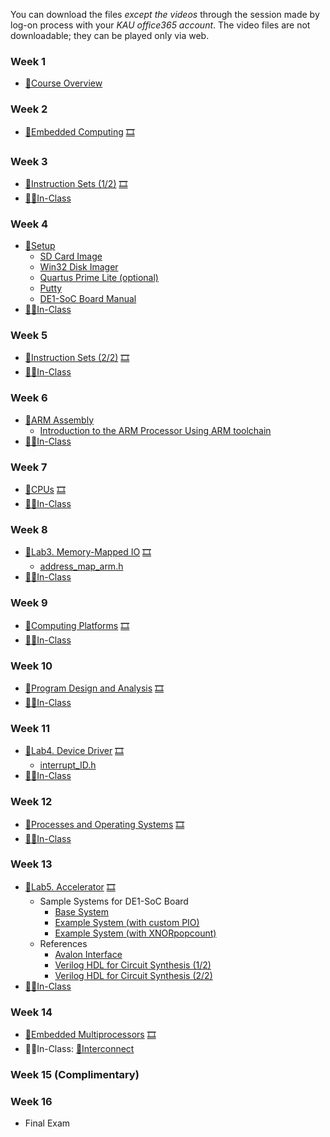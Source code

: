 You can download the files *except the videos* through the session made by log-on process with your *KAU office365 account*. The video files are not downloadable; they can be played only via web.

### Week 1
  * [📝Course Overview](https://kau365-my.sharepoint.com/:p:/g/personal/taehwan_kim_kau_ac_kr/EXY8r0nToL1AqoLwxLgNrMUBkbacTkCoG46W7CFBduFeFg?e=bnaP2T)

### Week 2
  * [📝Embedded Computing](https://kau365-my.sharepoint.com/:b:/g/personal/taehwan_kim_kau_ac_kr/Efj6D9Gzjh9Fg3ugOnaRPvYBB4VfW3rFSHzaMIuSINmdmA?e=wnBfNK) [🎞](https://youtu.be/ZDY-N8wqBGE)

### Week 3
  * [📝Instruction Sets (1/2)](https://kau365-my.sharepoint.com/:b:/g/personal/taehwan_kim_kau_ac_kr/EVDbFvSmKnFLk0waTbfg1BABjrETMqYsjdrS4tcrm7DV8g?e=4hbKCt) [🎞](https://youtu.be/JFBT7cxq1P0)
  * [👨‍🏫In-Class](https://kau365-my.sharepoint.com/:p:/g/personal/taehwan_kim_kau_ac_kr/ESJ9bb85k5dNpHmNRATCchMBU9b_2KxfHioTvh6oqEMhNA?e=tfA01B)

### Week 4
  * [🧪Setup](https://kau365-my.sharepoint.com/:p:/g/personal/taehwan_kim_kau_ac_kr/EXM8IOG_659GnYB6i6-elBkBtmGC2OoQQtuR2gOxa_RhDQ?e=g49iuF)
    * [SD Card Image](https://kau365-my.sharepoint.com/:u:/g/personal/taehwan_kim_kau_ac_kr/EQic1LSGiI5CjQcNH-jI1mcBKZjq_cHzGx2dndspfKMuEQ?e=9XWBk3)
    * [Win32 Disk Imager](https://sourceforge.net/projects/win32diskimager)
    * [Quartus Prime Lite (optional)](https://fpgasoftware.intel.com/18.1/?edition=lite)
    * [Putty](https://www.putty.org )
    * [DE1-SoC Board Manual](https://www.terasic.com.tw/cgi-bin/page/archive.pl?Language=English&CategoryNo=167&No=836&PartNo=1)
  * [👨‍🏫In-Class](https://kau365-my.sharepoint.com/:p:/g/personal/taehwan_kim_kau_ac_kr/EVRAKHyKetRFpJG0DvftteMBvCjmtuFHicOtp0T1kp6V-Q?e=BxGLcr)

### Week 5
  * [📝Instruction Sets (2/2)](https://kau365-my.sharepoint.com/:b:/g/personal/taehwan_kim_kau_ac_kr/EeEOnGo9uBJJqxaeKoAYd9sBziiGIFZB11xf7qyAM2qM8g?e=rAA3HS) [🎞](https://youtu.be/MCvb9-w8GMM)
  * [👨‍🏫In-Class](https://kau365-my.sharepoint.com/:p:/g/personal/taehwan_kim_kau_ac_kr/ERXgwFoYcztOhbUBWwr57O8BakX9Gts2B9zBom1fGFFiYg?e=mo68aR)

### Week 6
  * [🧪ARM Assembly](https://kau365-my.sharepoint.com/:p:/g/personal/taehwan_kim_kau_ac_kr/Ec_pai9btORCpjXz_kPkSgUBVKPsxku-NrVXdYPgArVZCw?e=hjQdtX)
    * [Introduction to the ARM Processor Using ARM toolchain](https://kau365-my.sharepoint.com/:b:/g/personal/taehwan_kim_kau_ac_kr/EQvDtrQEKttDiUyyDqvfsVsBAYxlaAUWPWeXKIzm-S81UQ?e=sMk7hu)
  * [👨‍🏫In-Class](https://kau365-my.sharepoint.com/:p:/g/personal/taehwan_kim_kau_ac_kr/EVJ3ZQIs3y1PktFNpnXufocBEQTCvwbx1CC7vTEXD3Bhng?e=miCKUv)

### Week 7
  * [📝CPUs](https://kau365-my.sharepoint.com/:b:/g/personal/taehwan_kim_kau_ac_kr/Ee5EeA8TSKNPj7bCyX6ZAgsB6mMFf8Daqn4zu_PgTBcIcQ?e=BJkNon) [🎞](https://youtu.be/7MU3a7IVePE)
  * [👨‍🏫In-Class](https://kau365-my.sharepoint.com/:p:/g/personal/taehwan_kim_kau_ac_kr/ESGBEJnuzZtHsrbrDM4rX0sBy6A8qBfVoJCvxADptVYV1Q?e=OTRS5T)
 
### Week 8
  * [🧪Lab3. Memory-Mapped IO](https://kau365-my.sharepoint.com/:p:/g/personal/taehwan_kim_kau_ac_kr/EXjRPmQ-L11Pk0C4-B1E_D0B0PSDoGmXkJtdCbK3JADEaA?e=Bbzod7) [🎞](https://youtu.be/7wIsj4VPMLw)
    * [address_map_arm.h](https://kau365-my.sharepoint.com/:u:/g/personal/taehwan_kim_kau_ac_kr/EencOzoTed5Hp7GGM6yxE4sBzdoPl-wNOA3BPY42L0HVbA?e=qsqynB)
  * [👨‍🏫In-Class](https://kau365-my.sharepoint.com/:p:/g/personal/taehwan_kim_kau_ac_kr/EeQYHQXEapBJmWpDC3jqgjQB2NSvbIHQp3KUCDmCIEba5w?e=lVBxv8)

### Week 9
  * [📝Computing Platforms](https://kau365-my.sharepoint.com/:b:/g/personal/taehwan_kim_kau_ac_kr/EZDFLrMrTwlLmm9aRUpqI9MBCTvVlo2V3eBTlJfhmVz-JA?e=0V3WUd) [🎞](https://youtu.be/OxmvfApox7w)
  * [👨‍🏫In-Class](https://kau365-my.sharepoint.com/:p:/g/personal/taehwan_kim_kau_ac_kr/EfVDjZHZhG1BjsE0gqN172kBqNhIzCvHgbJUUq4ipLf8zQ?e=k4HY6p)

### Week 10
  * [📝Program Design and Analysis](https://kau365-my.sharepoint.com/:b:/g/personal/taehwan_kim_kau_ac_kr/EZTs4MjeObZJv27Es-79e6gBWigOVm-xThYVDg6YAC04Uw?e=1k2qwU) [🎞](https://youtu.be/894tqO91ZJo)
  * [👨‍🏫In-Class](https://kau365-my.sharepoint.com/:p:/g/personal/taehwan_kim_kau_ac_kr/EWJTHuZSQm5CltQnlSboh4QBIURvLqPFIvxTnVF7SNVj6g?e=zWBrUU)

### Week 11
  * [🧪Lab4. Device Driver](https://kau365-my.sharepoint.com/:p:/g/personal/taehwan_kim_kau_ac_kr/EWyYSBkYu7BGjotpPGdiBXgBb4l_nYALpvDWhukmoskwSg?e=6QYJB4) [🎞](https://youtu.be/7YmU7R0ytVc)
    * [interrupt_ID.h](https://kau365-my.sharepoint.com/:u:/g/personal/taehwan_kim_kau_ac_kr/ETS0-CfZE79CmaqP9w1btu8B9Cejy6UbfLeLBHFxG6TLxw?e=rL4uAh)
  * [👨‍🏫In-Class](https://kau365-my.sharepoint.com/:p:/g/personal/taehwan_kim_kau_ac_kr/EeyheZHjIgBMnq39vJZ7FfQB6NKLWYTtNU9uYoVeOwe9cA?e=VbvrG0)

### Week 12
  * [📝Processes and Operating Systems](https://kau365-my.sharepoint.com/:b:/g/personal/taehwan_kim_kau_ac_kr/EV8_JIFN_X9HpuENoAvN9GgBDh6DSf-VGFnAEdG0VFjV7w?e=1de1g6) [🎞](https://youtu.be/-ywJL582dbc)
  * [👨‍🏫In-Class](https://kau365-my.sharepoint.com/:p:/g/personal/taehwan_kim_kau_ac_kr/ERVn6eWvdE5FuUu1BKAGa_EBkkT0H6tbe3aodBdUjVPLpQ?e=oCd4rP)

### Week 13
  * [🧪Lab5. Accelerator](https://kau365-my.sharepoint.com/:p:/g/personal/taehwan_kim_kau_ac_kr/Ea3IaqrAS_dBrSpqpy3eD2IBBWDXeVMv0RMhYwqqbMzfyA?e=xzUsZV) [🎞](https://youtu.be/vqxrBQjbU4c)
    * Sample Systems for DE1-SoC Board
      * [Base System](https://kau365-my.sharepoint.com/:u:/g/personal/taehwan_kim_kau_ac_kr/EUrJo8pj7AZPldkOo47zXxcBwGbt995VlfcF4SGiSzwwwA?e=gg1KZ5)
      * [Example System (with custom PIO)](https://kau365-my.sharepoint.com/:u:/g/personal/taehwan_kim_kau_ac_kr/EecmrwNLSkFNiWrBrlw48zwBVD6SKHrYadtZJc-MqzaO9g?e=qthRiO)
      * [Example System (with XNORpopcount)](https://kau365-my.sharepoint.com/:u:/g/personal/taehwan_kim_kau_ac_kr/EWEsk0HcF65Pu7pnAhjZsuMBhldVN1Uy2ari-fgvf5Rn5A?e=9OxwEH)
    * References
      * [Avalon Interface](https://kau365-my.sharepoint.com/:b:/g/personal/taehwan_kim_kau_ac_kr/EbdixXzjZThClQmrchE9fkkBK4NsqoFbMTriZqCGYKJ95A?e=fpJwSA)
      * [Verilog HDL for Circuit Synthesis (1/2)](https://youtu.be/egp8SYCLV5w)
      * [Verilog HDL for Circuit Synthesis (2/2)](https://youtu.be/zqMoHaf6--U)
  * [👨‍🏫In-Class](https://kau365-my.sharepoint.com/:p:/g/personal/taehwan_kim_kau_ac_kr/ERygNiC4QdFIkiroNqTdd54BQQzn_8CJdAkJPkcrs8FQhg?e=k17TMD)

### Week 14
  * [📝Embedded Multiprocessors](https://kau365-my.sharepoint.com/:p:/g/personal/taehwan_kim_kau_ac_kr/EQQ7ckNJy41Hslf48a01A-YB09DJw14HNYbcD0KSKbTtag?e=NN0SwD) [🎞](https://youtu.be/pOxUW3SMtT0)
  * 👨‍🏫In-Class: [📝Interconnect](https://kau365-my.sharepoint.com/:p:/g/personal/taehwan_kim_kau_ac_kr/ES8cnQnge-hMrdu_ESmDX9sB2Uo44Ho2I0dJ34nTJpVrvw?e=jXLlBJ)
  
### Week 15 (Complimentary)
### Week 16
  * Final Exam


<!---
### Week 1 (Mar. 2 -- Mar. 8)
  * [Course Overview](https://kau365-my.sharepoint.com/:p:/g/personal/taehwan_kim_kau_ac_kr/EQeSZGpn5lZLtVey8MpmysYBjf-HeuNjASTVXBxhOpSMOg?e=qagN3E)
  * [📝Embedded Computing](https://kau365-my.sharepoint.com/:b:/g/personal/taehwan_kim_kau_ac_kr/Ee9fMb3BZzBJksBEqD7L3bcBOz5mempADm1TJkyCbeVGIQ?e=nUHUH9) [🎞](https://youtu.be/ZDY-N8wqBGE)

### Week 2 (Mar. 9 -- Mar. 15)
  * [📝Instruction Sets (1/2)](https://kau365-my.sharepoint.com/:b:/g/personal/taehwan_kim_kau_ac_kr/ERVsHHVj6o9CnwCAPFqOgiwBOENUdeqoL4nDw__gTGRH-Q?e=SMznF3) [🎞](https://youtu.be/JFBT7cxq1P0)

### Week 3 (Mar. 16 -- Mar. 22)
  * [Lab Operatig Rules](https://kau365-my.sharepoint.com/:p:/g/personal/taehwan_kim_kau_ac_kr/EURYoo7YuthIsIaAiP_n7CsB-GbxNSfK_v5Y3iI5idgb5w?e=nTRHDN)
  * [🧪Lab1. Setup](https://kau365-my.sharepoint.com/:b:/g/personal/taehwan_kim_kau_ac_kr/EVOiD9OKlWBPmnYAIVrUUj0BTlhVyGyNyw-LQmxaO0eKmA?e=vDe0aV) [🎞](https://youtu.be/ZAqel8k20LM)
    * [Linux Image for the Labs](https://kau365-my.sharepoint.com/:u:/g/personal/taehwan_kim_kau_ac_kr/EQbX14uXf81DoWSI-oMyQwMB08rUfoqxbgYILbkEZPocDA?e=DtI5OD)
    * [Win32 Disk Imager](https://sourceforge.net/projects/win32diskimager/)
    * [Report Template](https://kau365-my.sharepoint.com/:w:/g/personal/taehwan_kim_kau_ac_kr/Eb2LxR5JrtBDm3fOo8VaUn8BQbgiakmidv2pU_MQjT7DLA?e=xhMghy); Download and use this file to write the reports for Lab1 through Lab5.

### Week 4 (Mar. 23 -- Mar. 29)
  * [📝Instruction Sets (2/2)](https://kau365-my.sharepoint.com/:b:/g/personal/taehwan_kim_kau_ac_kr/EZtZPd8EuYhNvAk8-LiQxhYBxcCu1LI2uz-InsL-GxL2dA?e=fZlmKs) [🎞](https://youtu.be/MCvb9-w8GMM)

### Week 5 (Mar. 30 -- Apr. 5)
  * [🧪Lab2. ARM Assembly](https://kau365-my.sharepoint.com/:b:/g/personal/taehwan_kim_kau_ac_kr/EajmVlWwBlZBtIptqYd42KsBZw3NGQ65Z_DVRVA7422ZuA?e=dvlIPI) [🎞](https://youtu.be/v47uz8A3neY)
    * [Introduction to the ARM processor Using ARM Toolchain](https://kau365-my.sharepoint.com/:b:/g/personal/taehwan_kim_kau_ac_kr/EaaypY1mhQ5MhmNu1Lci08YBbNbhLSsT-EwmM5b5tvA4fQ?e=UHhtS1)

### Week 6 (Apr. 6 -- Apr. 12)
  * [📝CPUs](https://kau365-my.sharepoint.com/:b:/g/personal/taehwan_kim_kau_ac_kr/EU5SgJXyToBBqAGvrVUl5BYBcCedGT8cEBdfhKVK6O4RuQ?e=gChyhs) [🎞](https://youtu.be/7MU3a7IVePE)
  
### Week 7 (Apr. 13 -- Apr. 19)
  * [📝Computing Platforms](https://kau365-my.sharepoint.com/:b:/g/personal/taehwan_kim_kau_ac_kr/EQn3HC5-fOxMvsXNhyqyT3EBl-8iWaxM_jvaoME-AqkVBw?e=IqyhJZ) [🎞](https://youtu.be/OxmvfApox7w)
  
### Week 8 (Apr. 20 -- Apr. 26)
  * [🧪Lab3. Memory-Mapped IO](https://kau365-my.sharepoint.com/:b:/g/personal/taehwan_kim_kau_ac_kr/EQb2HfycGbxMo2xmW2K2s-0BPvMflep3SeAI46kkR2ZELg?e=FYCoxa) [🎞](https://youtu.be/7wIsj4VPMLw)
    * [address_map_arm.h](https://kau365-my.sharepoint.com/:u:/g/personal/taehwan_kim_kau_ac_kr/EU_TGfXyStpKhTb2dioo3dUBA5GFCLBpLAhD4s0edk3AOA?e=G5vdgy)

### Week 9 (Apr. 27 -- May 3)
  * [📝Program Design and Analysis](https://kau365-my.sharepoint.com/:b:/g/personal/taehwan_kim_kau_ac_kr/ESrYUPDWWxZHp5IzRiWS4VIBQjx9k2qHrTUn469DXzTvXw?e=epDBdD) [🎞](https://youtu.be/894tqO91ZJo)

### Week 10 (May 4 -- May 10)
  * [📝Processes and Operating Systems](https://kau365-my.sharepoint.com/:b:/g/personal/taehwan_kim_kau_ac_kr/Ea6lsj2ZFehCkS10uIkTSGgBoYVkAj6NORQxXU-TVGIebQ?e=1PdW7h) [🎞](https://youtu.be/-ywJL582dbc)

### Week 11 (May 11 -- May 17)
  * [🧪Lab4. Device Driver](https://kau365-my.sharepoint.com/:b:/g/personal/taehwan_kim_kau_ac_kr/EerzO17yj9VNkKZ3UaRsUY4BJObGPNZ6wX150hWQnlkvvw?e=EOobYK) [🎞](https://youtu.be/7YmU7R0ytVc)
    * [interrupt_ID.h](https://kau365-my.sharepoint.com/:u:/g/personal/taehwan_kim_kau_ac_kr/EQ828y-EOC9BsChLxDA1KXAB_479sZ3aIK9caCNzf9D6eA?e=QwrvfY)

### Week 12 -- 13 (May 18 -- May 31)
  * [🧪Lab5. Accelerator](https://kau365-my.sharepoint.com/:b:/g/personal/taehwan_kim_kau_ac_kr/Efuq2QdMxJ9FsoCv-fW6goIBgrkuBAydRdr_1gpgjTQr0g?e=ln1hFC) [🎞](https://youtu.be/vqxrBQjbU4c)
    * Systems for DE1-SoC Board
      * [Base System](https://kau365-my.sharepoint.com/:u:/g/personal/taehwan_kim_kau_ac_kr/ETlKZZd6kP9PoWbwS-nvu6sBtf2KHTffsJ4JIzuCtYOOIg?e=GD6eYh)
      * [Example System (with custom PIO)](https://kau365-my.sharepoint.com/:u:/g/personal/taehwan_kim_kau_ac_kr/EZ-mrUUdLCtFuqJ29VRotUsBjNjxg3YNwrX_IA7ReBud2A?e=jRA4jB)
      * [Example System (with XNORpopcount)](https://kau365-my.sharepoint.com/:u:/g/personal/taehwan_kim_kau_ac_kr/EXWz_IBOHO5PtNC70j879NUBpcKEGkZTR0DiMEO0dhloGQ?e=XNGPGH)
    * References
      * [Avalon Interface](https://kau365-my.sharepoint.com/:b:/g/personal/taehwan_kim_kau_ac_kr/Ef8SQY1RtlRJmdpeb1PtjgMB_fGfsuP26Gmm3_rMv-eCOg?e=q9Bywl)
      * [Verilog HDL for Circuit Synthesis (1/2)](https://youtu.be/egp8SYCLV5w)
      * [Verilog HDL for Circuit Synthesis (2/2)](https://youtu.be/zqMoHaf6--U)
      
### Week 14 (Jun. 1 -- Jun. 7)
  * [📝IoT Systems](https://kau365-my.sharepoint.com/:b:/g/personal/taehwan_kim_kau_ac_kr/EWfAmEXKQeJDnARyuFfN4KsBQfFTKuryyQcEWAPr_3X4zg?e=3PY72F) [🎞](https://youtu.be/1YkP_kZKhkk)
  * [📝Embedded Multiprocessors](https://kau365-my.sharepoint.com/:b:/g/personal/taehwan_kim_kau_ac_kr/Eb5uOkD6ovNPm_Q7ItpFvRkBXOiWXYjphaMsfAH7pbaB4w?e=NtihBf) [🎞](https://youtu.be/pOxUW3SMtT0)
  
### Week 15 (Complimentary) (Jun. 8 -- Jun. 14)
### Week 16 (Jun. 15 -- Jun. 21)
  * Final Exam
-->
